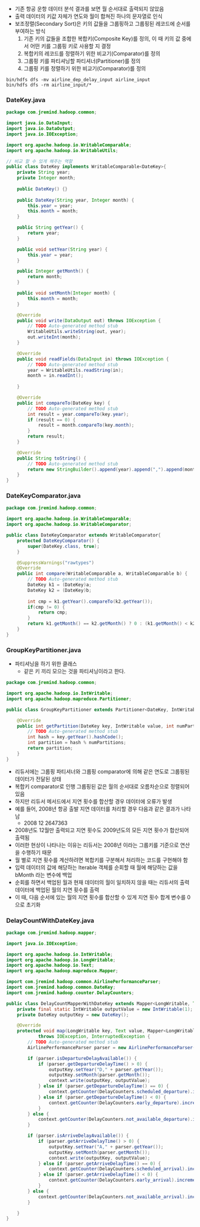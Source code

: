 - 기존 항공 운항 데이터 분석 결과를 보면 월 순서대로 출력되지 않았음
- 출력 데이터의 키값 자체가 연도와 월이 합쳐진 하나의 문자열로 인식
- 보조정렬(Secondary Sort)은 키의 값들을 그룹핑하고 그룹핑된 레코드에 순서를 부여하는 방식
  1. 기존 키의 값들을 조합한 복합키(Composite Key)를 정의, 이 때 키의 값 중에서 어떤 키를 그룹핑 키로 사용할 지 결정
  2. 복합키의 레코드를 정렬하기 위한 비교기(Comparator)를 정의
  3. 그룹핑 키를 파티셔닝할 파티셔너(Partitioner)를 정의
  4. 그룹핑 키를 정렬하기 위한 비교기(Comparator)를 정의



```shell
bin/hdfs dfs -mv airline_dep_delay_input airline_input
bin/hdfs dfs -rm airline_input/*
```



### DateKey.java

```java
package com.jremind.hadoop.common;

import java.io.DataInput;
import java.io.DataOutput;
import java.io.IOException;

import org.apache.hadoop.io.WritableComparable;
import org.apache.hadoop.io.WritableUtils;

// 비교 할 수 있게 해주는 역할
public class DateKey implements WritableComparable<DateKey>{
	private String year;
	private Integer month;
	
	public DateKey() {}
	
	public DateKey(String year, Integer month) {
		this.year = year;
		this.month = month;
	}

	public String getYear() {
		return year;
	}

	public void setYear(String year) {
		this.year = year;
	}

	public Integer getMonth() {
		return month;
	}

	public void setMonth(Integer month) {
		this.month = month;
	}

	@Override
	public void write(DataOutput out) throws IOException {
		// TODO Auto-generated method stub
		WritableUtils.writeString(out, year);
		out.writeInt(month);
	}

	@Override
	public void readFields(DataInput in) throws IOException {
		// TODO Auto-generated method stub
		year = WritableUtils.readString(in);
		month = in.readInt();
		
	}

	@Override
	public int compareTo(DateKey key) {
		// TODO Auto-generated method stub
		int result = year.compareTo(key.year);
		if (result == 0) {
			result = month.compareTo(key.month);
		}
		return result;
	}

	@Override
	public String toString() {
		// TODO Auto-generated method stub
		return new StringBuilder().append(year).append(",").append(month).toString();
	}	
}
```

### DateKeyComparator.java

```java
package com.jremind.hadoop.common;

import org.apache.hadoop.io.WritableComparable;
import org.apache.hadoop.io.WritableComparator;

public class DateKeyComparator extends WritableComparator{
	protected DateKeyComparator() {
		super(DateKey.class, true);
	}

	@SuppressWarnings("rawtypes")
	@Override
	public int compare(WritableComparable a, WritableComparable b) {
		// TODO Auto-generated method stub
		DateKey k1 = (DateKey)a;
		DateKey k2 = (DateKey)b;
		
		int cmp = k1.getYear().compareTo(k2.getYear());
		if(cmp != 0) {
			return cmp;
		}
		return k1.getMonth() == k2.getMonth() ? 0 : (k1.getMonth() < k2.getMonth() ? -1 : 1);
	}
}
```

### GroupKeyPartitioner.java

- 파티셔닝을 하기 위한 클래스
  - 같은 키 끼리 모으는 것을 파티셔닝이라고 한다.

```java
package com.jremind.hadoop.common;

import org.apache.hadoop.io.IntWritable;
import org.apache.hadoop.mapreduce.Partitioner;

public class GroupKeyPartitioner extends Partitioner<DateKey, IntWritable>{

	@Override
	public int getPartition(DateKey key, IntWritable value, int numPartitions) {
		// TODO Auto-generated method stub
		int hash = key.getYear().hashCode();
		int partition = hash % numPartitions;
		return partition;
	}	
}
```

- 리듀서에는 그룹핑 파티셔너와 그룹핑 comparator에 의해 같은 연도로 그룹핑된 데이터가 전달된 상태
- 복합키 comparator로 인행 그룹핑된 값은 월의 순서대로 오름차순으로 정렬되어 있음
- 하지만 리듀서 메서드에서 지연 횟수를 합산할 경우 데이터에 오류가 발생
- 예를 들어, 2008년 항공 출발 지연 데이터를 처리할 경우 다음과 같은 결과가 나타남
  - 2008 12 2647363
- 2008년도 12월만 출력되고 지연 횟수도 2009년도의 모든 지연 횟수가 합산되어 출력됨
- 이러한 현상이 나타나는 이유는 리듀서는 2008년 이라는 그룹키를 기준으로 연산을 수행하기 때문
- 월 별로 지연 횟수를 계산하려면 복합키를 구분해서 처리하는 코드를 구현해야 함
- 입력 데이터의 값에 해당하는 Iterable 객체를 순회할 때 월에 해당하는 값을 bMonth 라는 변수에 백업
- 순회를 하면서 백업된 월과 현재 데이터의 월이 일치하지 않을 때는 리듀서의 출력 데이터에 백업된 월의 지연 횟수를 출력
- 이 때, 다음 순서에 있는 월의 지연 횟수를 합산할 수 있게 지연 횟수 합계 변수를 0으로 초기화

### DelayCountWithDateKey.java

```java
package com.jremind.hadoop.mapper;

import java.io.IOException;

import org.apache.hadoop.io.IntWritable;
import org.apache.hadoop.io.LongWritable;
import org.apache.hadoop.io.Text;
import org.apache.hadoop.mapreduce.Mapper;

import com.jremind.hadoop.common.AirlinePerformanceParser;
import com.jremind.hadoop.common.DateKey;
import com.jremind.hadoop.counter.DelayCounters;

public class DelayCountMapperWithDateKey extends Mapper<LongWritable, Text, DateKey, IntWritable> {
	private final static IntWritable outputValue = new IntWritable(1);
	private DateKey outputKey = new DateKey();

	@Override
	protected void map(LongWritable key, Text value, Mapper<LongWritable, Text, DateKey, IntWritable>.Context context)
			throws IOException, InterruptedException {
		// TODO Auto-generated method stub
		AirlinePerformanceParser parser = new AirlinePerformanceParser(value);

		if (parser.isDepartureDelayAvailable()) {
			if (parser.getDepartureDelayTime() > 0) {
				outputKey.setYear("D," + parser.getYear());
				outputKey.setMonth(parser.getMonth());
				context.write(outputKey, outputValue);
			} else if (parser.getDepartureDelayTime() == 0) {
				context.getCounter(DelayCounters.scheduled_departure).increment(1);
			} else if (parser.getDepartureDelayTime() < 0) {
				context.getCounter(DelayCounters.early_departure).increment(1);
			}
		} else {
			context.getCounter(DelayCounters.not_available_departure).increment(1);
		}

		if (parser.isArriveDelayAvailable()) {
			if (parser.getArriveDelayTime() > 0) {
				outputKey.setYear("A," + parser.getYear());
				outputKey.setMonth(parser.getMonth());
				context.write(outputKey, outputValue);
			} else if (parser.getArriveDelayTime() == 0) {
				context.getCounter(DelayCounters.scheduled_arrival).increment(1);
			} else if (parser.getArriveDelayTime() < 0) {
				context.getCounter(DelayCounters.early_arrival).increment(1);
			}
		} else {
			context.getCounter(DelayCounters.not_available_arrival).increment(1);
		}

	}
}
```

